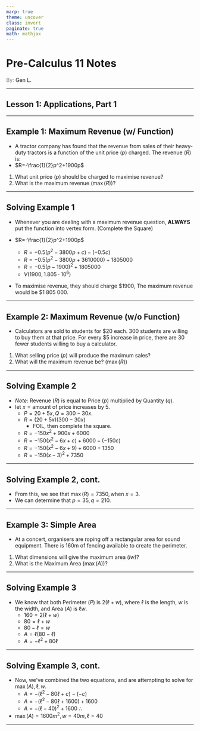 ```yaml
---
marp: true
theme: uncover
class: invert
paginate: true
math: mathjax
---
```


# <!--fit--> Pre-Calculus 11 Notes
<span style="color:grey">By:</span> Gen L.

<!--_footer: In partnership with Hyperion University, 2023-->

---

## Lesson 1: Applications, Part 1

---

## Example 1: Maximum Revenue (w/ Function)

* A tractor company has found that the revenue from sales of their heavy-duty tractors is a function of the unit price ($p$) charged. The revenue ($R$) is:
* $R=-\frac{1}{2}p^2+1900p$
1) What unit price ($p$) should be charged to maximise revenue?
2) What is the maximum revenue ($\max(R)$)?

---

## Solving Example 1

* Whenever you are dealing with a maximum revenue question, **ALWAYS** put the function into vertex form. (Complete the Square)
   
* $R=-\frac{1}{2}p^2+1900p$
    * $R=-0.5(p^2-3800p+c)-(-0.5c)$
    * $R=-0.5(p^2-3800p+3610000)+1805000$
    * $R=-0.5(p-1900)^2+1805000$
    * $V(1900,1.805\cdot10^6)$
* To maximise revenue, they should charge $1900, The maximum revenue would be $1 805 000.

---

## Example 2: Maximum Revenue (w/o Function)
* Calculators are sold to students for $20 each. 300 students are willing to buy them at that price. For every $5 increase in price, there are 30 fewer students willing to buy a calculator.
1) What selling price ($p$) will produce the maximum sales?
2) What will the maximum revenue be? ($\max(R)$)

---

## Solving Example 2

* *Note*: Revenue ($R$) is equal to Price ($p$) multiplied by Quantity ($q$).
* $\text{let }x=\text{amount of price increases by } 5$.
    * $P=20+5x,Q=300-30x$.
    * $R=(20+5x)(300-30x)$
        * FOIL, then complete the square.
    * $R=-150x^2+900x+6000$
    * $R=-150(x^2-6x+c)+6000-(-150c)$
    * $R=-150(x^2-6x+9)+6000+1350$
    * $R=-150(x-3)^2+7350$

---

## Solving Example 2, cont.

* From this, we see that $\max(R)=7350, \text{when } x=3$.
* We can determine that $p=35,q=210$.

---

## Example 3: Simple Area

* At a concert, organisers are roping off a rectangular area for sound equipment. There is 160m of fencing available to create the perimeter.
1) What dimensions will give the maximum area ($lw$)?
2) What is the Maximum Area ($\max(A)$)?

---

## Solving Example 3

* We know that both Perimeter ($P$) is $2(\ell+w)$, where $\ell$ is the length, $w$ is the width, and Area ($A$) is $\ell w$.
    * $160=2(\ell+w)$
    * $80=\ell+w$
    * $80-\ell=w$
    * $A=\ell(80-\ell)$
    * $A=-\ell^2+80\ell$

---

## Solving Example 3, cont.

* Now, we've combined the two equations, and are attempting to solve for $\max(A),\ell, w$.
    * $A=-(\ell^2-80\ell+c)-(-c)$
    * $A=-(\ell^2-80\ell+1600)+1600$
    * $A=-(\ell-40)^2+1600$
    $\therefore$
* $\max(A)=1600m^2, w=40m, \ell=40$

---
